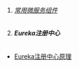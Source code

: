 1. ###### [常用微服务组件][001]
2. ###### **Eureka注册中心**
-  [Eureka注册中心原理][002]



[001]: https://fgq233.github.io/md/springcloud/all
[002]: https://fgq233.github.io/md/springcloud/Eureka01
 